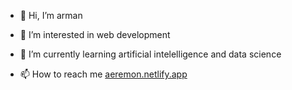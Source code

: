 - 👋 Hi, I’m arman
- 👀 I’m interested in web development
- 🌱 I’m currently learning artificial intelelligence and data science

- 📫 How to reach me [aeremon.netlify.app](https://aeremon.netlify.app/)


<!---
aeremon/aeremon is a ✨ special ✨ repository because its `README.md` (this file) appears on your GitHub profile.
You can click the Preview link to take a look at your changes.
--->
